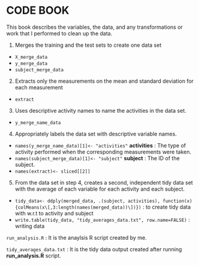 # CODE BOOK

This book describes the variables, the data, and any transformations or work that I performed to clean up the data.

1. Merges the training and the test sets to create one data set
  - `X_merge_data`
  - `y_merge_data`
  - `subject_merge_data`
2. Extracts only the measurements on the mean and standard deviation for each measurement
  - `extract`
3. Uses descriptive activity names to name the activities in the data set.
  - `y_merge_name_data`
4. Appropriately labels the data set with descriptive variable names.
  - `names(y_merge_name_data)[1]<- "activities"` **activities** : The type of activity performed when the corresponding measurements were taken.
  - `names(subject_merge_data)[1]<- "subject"` **subject** : The ID of the subject.
  - `names(extract)<- sliced[[2]]`
5. From the data set in step 4, creates a second, independent tidy data set with the average of each variable for each activity and each subject.
  - `tidy_data<- ddply(merged_data, .(subject, activities), function(x){colMeans(x\[,3:length(names(merged_data))\])})` : to create tidy data with w.r.t to activity and subject
  - `write.table(tidy_data, "tidy_averages_data.txt", row.name=FALSE)` : writing data
  
`run_analysis.R` : It is the anaylsis R script created by me.

`tidy_averages_data.txt` : It is the tidy data output created after running **run_analysis.R** script.








